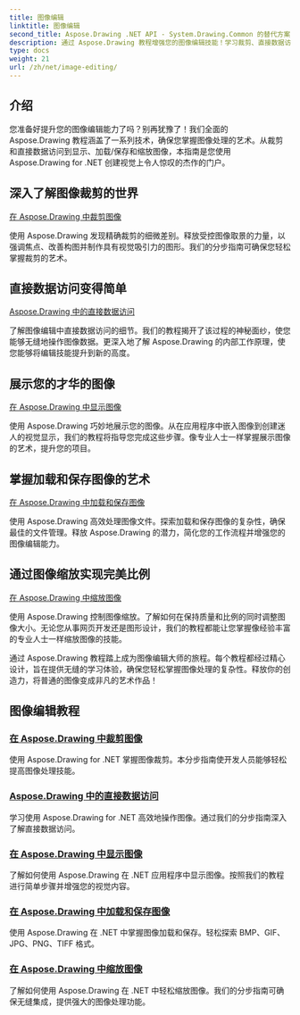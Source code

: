 ```yaml
---
title: 图像编辑
linktitle: 图像编辑
second_title: Aspose.Drawing .NET API - System.Drawing.Common 的替代方案
description: 通过 Aspose.Drawing 教程增强您的图像编辑技能！学习裁剪、直接数据访问、显示和缩放技术以获得令人惊叹的结果。
type: docs
weight: 21
url: /zh/net/image-editing/
---
```


## 介绍

您准备好提升您的图像编辑能力了吗？别再犹豫了！我们全面的 Aspose.Drawing 教程涵盖了一系列技术，确保您掌握图像处理的艺术。从裁剪和直接数据访问到显示、加载/保存和缩放图像，本指南是您使用 Aspose.Drawing for .NET 创建视觉上令人惊叹的杰作的门户。

## 深入了解图像裁剪的世界

[在 Aspose.Drawing 中裁剪图像](./cropping/)

使用 Aspose.Drawing 发现精确裁剪的细微差别。释放受控图像取景的力量，以强调焦点、改善构图并制作具有视觉吸引力的图形。我们的分步指南可确保您轻松掌握裁剪的艺术。

## 直接数据访问变得简单

[Aspose.Drawing 中的直接数据访问](./direct-data-access/)

了解图像编辑中直接数据访问的细节。我们的教程揭开了该过程的神秘面纱，使您能够无缝地操作图像数据。更深入地了解 Aspose.Drawing 的内部工作原理，使您能够将编辑技能提升到新的高度。

## 展示您的才华的图像

[在 Aspose.Drawing 中显示图像](./display/)

使用 Aspose.Drawing 巧妙地展示您的图像。从在应用程序中嵌入图像到创建迷人的视觉显示，我们的教程将指导您完成这些步骤。像专业人士一样掌握展示图像的艺术，提升您的项目。

## 掌握加载和保存图像的艺术

[在 Aspose.Drawing 中加载和保存图像](./load-save/)

使用 Aspose.Drawing 高效处理图像文件。探索加载和保存图像的复杂性，确保最佳的文件管理。释放 Aspose.Drawing 的潜力，简化您的工作流程并增强您的图像编辑能力。

## 通过图像缩放实现完美比例

[在 Aspose.Drawing 中缩放图像](./scale/)

使用 Aspose.Drawing 控制图像缩放。了解如何在保持质量和比例的同时调整图像大小。无论您从事网页开发还是图形设计，我们的教程都能让您掌握像经验丰富的专业人士一样缩放图像的技能。

通过 Aspose.Drawing 教程踏上成为图像编辑大师的旅程。每个教程都经过精心设计，旨在提供无缝的学习体验，确保您轻松掌握图像处理的复杂性。释放你的创造力，将普通的图像变成非凡的艺术作品！
## 图像编辑教程
### [在 Aspose.Drawing 中裁剪图像](./cropping/)
使用 Aspose.Drawing for .NET 掌握图像裁剪。本分步指南使开发人员能够轻松提高图像处理技能。
### [Aspose.Drawing 中的直接数据访问](./direct-data-access/)
学习使用 Aspose.Drawing for .NET 高效地操作图像。通过我们的分步指南深入了解直接数据访问。
### [在 Aspose.Drawing 中显示图像](./display/)
了解如何使用 Aspose.Drawing 在 .NET 应用程序中显示图像。按照我们的教程进行简单步骤并增强您的视觉内容。
### [在 Aspose.Drawing 中加载和保存图像](./load-save/)
使用 Aspose.Drawing 在 .NET 中掌握图像加载和保存。轻松探索 BMP、GIF、JPG、PNG、TIFF 格式。
### [在 Aspose.Drawing 中缩放图像](./scale/)
了解如何使用 Aspose.Drawing 在 .NET 中轻松缩放图像。我们的分步指南可确保无缝集成，提供强大的图像处理功能。